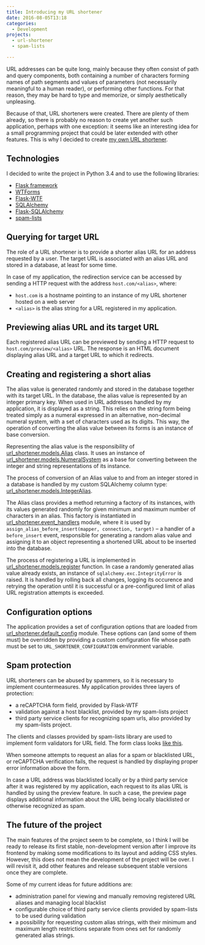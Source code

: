 ```yaml
---
title: Introducing my URL shortener
date: 2016-08-05T13:18
categories:
  - Development
projects:
  - url-shortener
  - spam-lists

---
```

URL addresses can be quite long, mainly because they often consist of path and query components, both containing a number of characters forming names of path segments and values of parameters (not necessarily meaningful to a human reader), or performing other functions. For that reason, they may be hard to type and memorize, or simply aesthetically unpleasing.

Because of that, URL shorteners were created. There are plenty of them already, so there is probably no reason to create yet another such application, perhaps with one exception: it seems like an interesting idea for a small programming project that could be later extended with other features. This is why I decided to create [my own URL shortener][1].

<!--more-->

## Technologies

I decided to write the project in Python 3.4 and to use the following libraries:

  * [Flask framework][2]
  * [WTForms][3]
  * [Flask-WTF][4]
  * [SQLAlchemy][5]
  * [Flask-SQLAlchemy][6]
  * [spam-lists][7]

## Querying for target URL

The role of a URL shortener is to provide a shorter alias URL for an address requested by a user. The target URL is associated with an alias URL and stored in a database, at least for some time.

In case of my application, the redirection service can be accessed by sending a HTTP request with the address `host.com/<alias>`, where:

  * `host.com` is a hostname pointing to an instance of my URL shortener hosted on a web server
  * `<alias>` is the alias string for a URL registered in my application.

## Previewing alias URL and its target URL

Each registered alias URL can be previewed by sending a HTTP request to `host.com/preview/<alias>` URL. The response is an HTML document displaying alias URL and a target URL to which it redirects.

## Creating and registering a short alias

The alias value is generated randomly and stored in the database together with its target URL. In the database, the alias value is represented by an integer primary key. When used in URL addresses handled by my application, it is displayed as a string. This relies on the string form being treated simply as a numeral expressed in an alternative, non-decimal numeral system, with a set of characters used as its digits. This way, the operation of converting the alias value between its forms is an instance of base conversion.

Representing the alias value is the responsibility of [url_shortener.models.Alias][8] class. It uses an instance of [url_shortener.models.NumeralSystem][9] as a base for converting between the integer and string representations of its instance.

The process of conversion of an Alias value to and from an integer stored in a database is handled by my custom SQLAlchemy column type: [url_shortener.models.IntegerAlias][10].

The Alias class provides a method returning a factory of its instances, with its values generated randomly for given minimum and maximum number of characters in an alias. This factory is instantiated in [url\_shortener.event\_handlers][11] module, where it is used by `assign_alias_before_insert(mapper, connection, target)` &#8211; a handler of a `before_insert` event, responsible for generating a random alias value and assigning it to an object representing a shortened URL about to be inserted into the database.

The process of registering a URL is implemented in [url_shortener.models.register][12] function. In case a randomly generated alias value already exists, an instance of `sqlalchemy.exc.IntegrityError` is raised. It is handled by rolling back all changes, logging its occurence and retrying the operation until it is successful or a pre-configured limit of alias URL registration attempts is exceeded.

## Configuration options

The application provides a set of configuration options that are loaded from [url\_shortener.default\_config][13] module. These options can (and some of them must) be overridden by providing a custom configuration file whose path must be set to `URL_SHORTENER_CONFIGURATION` environment variable.

## Spam protection

URL shorteners can be abused by spammers, so it is necessary to implement countermeasures. My application provides three layers of protection:

  * a reCAPTCHA form field, provided by Flask-WTF
  * validation against a host blacklist, provided by my spam-lists project
  * third party service clients for recognizing spam urls, also provided by my spam-lists project.

The clients and classes provided by spam-lists library are used to implement form validators for URL field. The form class looks [like this][14].

When someone attempts to request an alias for a spam or blacklisted URL, or reCAPTCHA verification fails, the request is handled by displaying proper error information above the form.

In case a URL address was blacklisted locally or by a third party service after it was registered by my application, each request to its alias URL is handled by using the preview feature. In such a case, the preview page displays additional information about the URL being locally blacklisted or otherwise recognized as spam.

## The future of the project

The main features of the project seem to be complete, so I think I will be ready to release its first stable, non-development version after I improve its frontend by making some modifications to its layout and adding CSS styles. However, this does not mean the development of the project will be over. I will revisit it, add other features and release subsequent stable versions once they are complete.

Some of my current ideas for future additions are:

  * administration panel for viewing and manually removing registered URL aliases and managing local blacklist
  * configurable choice of third party service clients provided by spam-lists to be used during validation
  * a possibility for requesting custom alias strings, with their minimum and maximum length restrictions separate from ones set for randomly generated alias strings.

 [1]: https://github.com/piotr-rusin/url-shortener
 [2]: http://flask.pocoo.org/
 [3]: https://wtforms.readthedocs.io/en/latest/
 [4]: https://flask-wtf.readthedocs.io/en/latest/
 [5]: http://www.sqlalchemy.org/
 [6]: http://flask-sqlalchemy.pocoo.org/2.1/
 [7]: https://github.com/piotr-rusin/spam-lists
 [8]: https://github.com/piotr-rusin/url-shortener/blob/2bbcb9bcc97f8226e7d90d201c57933421ee050e/url_shortener/models.py#L97
 [9]: https://github.com/piotr-rusin/url-shortener/blob/2bbcb9bcc97f8226e7d90d201c57933421ee050e/url_shortener/models.py#L31
 [10]: https://github.com/piotr-rusin/url-shortener/blob/2bbcb9bcc97f8226e7d90d201c57933421ee050e/url_shortener/models.py#L210
 [11]: https://github.com/piotr-rusin/url-shortener/blob/2bbcb9bcc97f8226e7d90d201c57933421ee050e/url_shortener/event_handlers.py
 [12]: https://github.com/piotr-rusin/url-shortener/blob/2bbcb9bcc97f8226e7d90d201c57933421ee050e/url_shortener/models.py#L288
 [13]: https://github.com/piotr-rusin/url-shortener/blob/2bbcb9bcc97f8226e7d90d201c57933421ee050e/url_shortener/default_config.py
 [14]: https://github.com/piotr-rusin/url-shortener/blob/2bbcb9bcc97f8226e7d90d201c57933421ee050e/url_shortener/forms.py#L9
